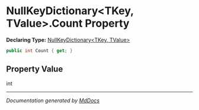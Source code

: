 ﻿# NullKeyDictionary\<TKey, TValue\>.Count Property

**Declaring Type:** [NullKeyDictionary\<TKey, TValue\>](../index.md)

```csharp
public int Count { get; }
```

## Property Value

int

___

*Documentation generated by [MdDocs](https://github.com/ap0llo/mddocs)*
